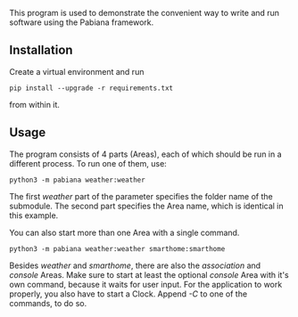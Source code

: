 This program is used to demonstrate the convenient way to write and run software using the Pabiana framework.

## Installation

Create a virtual environment and run

    pip install --upgrade -r requirements.txt

from within it.

## Usage

The program consists of 4 parts (Areas), each of which should be run in a different process.
To run one of them, use:

    python3 -m pabiana weather:weather

The first *weather* part of the parameter specifies the folder name of the submodule.
The second part specifies the Area name, which is identical in this example.

You can also start more than one Area with a single command.

    python3 -m pabiana weather:weather smarthome:smarthome

Besides *weather* and *smarthome*, there are also the *association* and *console* Areas.
Make sure to start at least the optional *console* Area with it's own command, because it waits for user input.
For the application to work properly, you also have to start a Clock.
Append *-C* to one of the commands, to do so.
